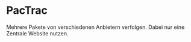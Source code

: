 # PacTrac 
Mehrere Pakete von verschiedenen Anbietern verfolgen. Dabei nur eine Zentrale Website nutzen. 

